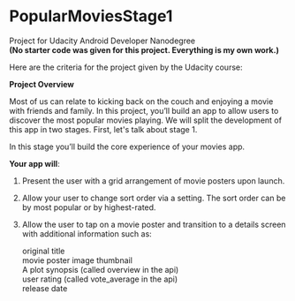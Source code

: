 # PopularMoviesStage1
Project for Udacity Android Developer Nanodegree  
**(No starter code was given for this project. Everything is my own work.)**

Here are the criteria for the project given by the Udacity course:

**Project Overview**

Most of us can relate to kicking back on the couch and enjoying a movie with friends and family.
In this project, you’ll build an app to allow users to discover the most popular movies playing. 
We will split the development of this app in two stages. First, let's talk about stage 1.

In this stage you’ll build the core experience of your movies app.

**Your app will**:
1. Present the user with a grid arrangement of movie posters upon launch.
2. Allow your user to change sort order via a setting. The sort order can be by most popular or by highest-rated.
3. Allow the user to tap on a movie poster and transition to a details screen with additional information such as:

   original title  
   movie poster image thumbnail  
   A plot synopsis (called overview in the api)  
   user rating (called vote_average in the api)  
   release date
